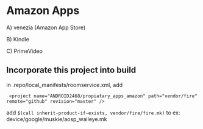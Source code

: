 # Amazon Apps
A) venezia (Amazon App Store)

B) Kindle

C) PrimeVideo

## Incorporate this project into build
in .repo/local_manifests/roomservice.xml, add
 ```
  <project name="ANDROID2468/propiatary_apps_amazon" path="vendor/fire" remote="github" revision="master" />
 ```

add `$(call inherit-product-if-exists, vendor/fire/fire.mk)` to  ex: device/google/muskie/aosp_walleye.mk
